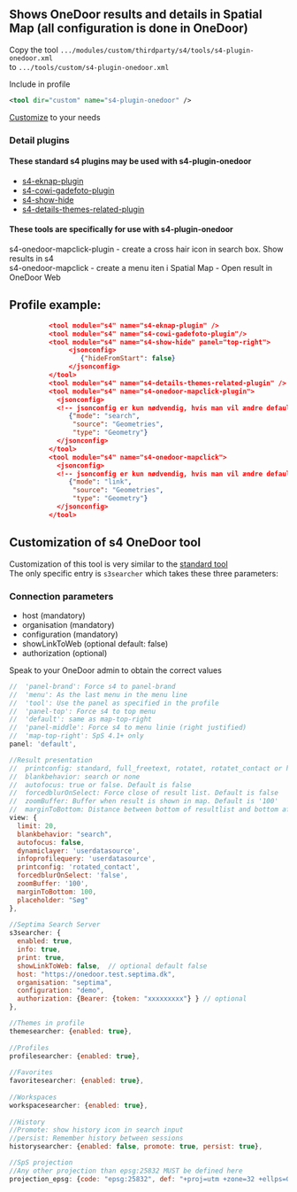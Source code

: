 ## Shows OneDoor results and details in Spatial Map (all configuration is done in OneDoor)  

Copy the tool `.../modules/custom/thirdparty/s4/tools/s4-plugin-onedoor.xml`  
to `.../tools/custom/s4-plugin-onedoor.xml`  

Include in profile
```xml
<tool dir="custom" name="s4-plugin-onedoor" />
```  

[Customize](#Customization-of-s4-OneDoor-tool) to your needs

### Detail plugins  

#### These standard s4 plugins may be used with s4-plugin-onedoor  
- [s4-eknap-plugin](../tools/#s4-eknap-plugin)
- [s4-cowi-gadefoto-plugin](../tools/#s4-cowi-gadefoto-plugin)
- [s4-show-hide](../tools/#s4-show-hide)
- [s4-details-themes-related-plugin](..tools/#s4-details-themes-related-plugin)

#### These tools are specifically for use with s4-plugin-onedoor  
s4-onedoor-mapclick-plugin - create a cross hair icon in search box. Show results in s4  
s4-onedoor-mapclick - create a menu iten i Spatial Map - Open result in OneDoor Web  

## Profile example:
```json  
          <tool module="s4" name="s4-eknap-plugin" />
          <tool module="s4" name="s4-cowi-gadefoto-plugin"/>
          <tool module="s4" name="s4-show-hide" panel="top-right">
               <jsonconfig>
                  {"hideFromStart": false}
               </jsonconfig>
          </tool>
          <tool module="s4" name="s4-details-themes-related-plugin" />
          <tool module="s4" name="s4-onedoor-mapclick-plugin">
            <jsonconfig>
            <!-- jsonconfig er kun nødvendig, hvis man vil ændre defaults: search/Geometries/Geometry-->
               {"mode": "search",
                "source": "Geometries",
                "type": "Geometry"}
            </jsonconfig>
          </tool>
          <tool module="s4" name="s4-onedoor-mapclick">
            <jsonconfig>
            <!-- jsonconfig er kun nødvendig, hvis man vil ændre defaults: link/Geometries/Geometry-->
               {"mode": "link",
                "source": "Geometries",
                "type": "Geometry"}
            </jsonconfig>
          </tool>
```

## <a name="s4OneDoorcustomization"></a>Customization of s4 OneDoor tool  

Customization of this tool is very similar to the [standard tool](../#s4customization)  
The only specific entry is `s3searcher` which takes these three parameters: 
### Connection parameters
* host (mandatory)
* organisation (mandatory)
* configuration (mandatory)
* showLinkToWeb (optional default: false)
* authorization (optional)

Speak to your OneDoor admin to obtain the correct values  

```javascript  
//  'panel-brand': Force s4 to panel-brand 
//  'menu': As the last menu in the menu line
//  'tool': Use the panel as specified in the profile
//  'panel-top': Force s4 to top menu
//  'default': same as map-top-right
//  'panel-middle': Force s4 to menu linie (right justified)
//  'map-top-right': SpS 4.1+ only
panel: 'default',

//Result presentation
//  printconfig: standard, full_freetext, rotatet, rotatet_contact or html
//  blankbehavior: search or none  
//  autofocus: true or false. Default is false
//  forcedblurOnSelect: Force close of result list. Default is false
//  zoomBuffer: Buffer when result is shown in map. Default is '100'
//  marginToBottom: Distance between bottom of resultlist and bottom af window. Default is 100
view: {
  limit: 20,
  blankbehavior: "search",
  autofocus: false,
  dynamiclayer: 'userdatasource',
  infoprofilequery: 'userdatasource',
  printconfig: 'rotated_contact',
  forcedblurOnSelect: 'false',
  zoomBuffer: '100',
  marginToBottom: 100,
  placeholder: "Søg" 
},
                
//Septima Search Server
s3searcher: {
  enabled: true,
  info: true,
  print: true,
  showLinkToWeb: false,  // optional default false
  host: "https://onedoor.test.septima.dk",
  organisation: "septima",
  configuration: "demo",
  authorization: {Bearer: {token: "xxxxxxxxx"} } // optional
},

//Themes in profile
themesearcher: {enabled: true},
	            
//Profiles
profilesearcher: {enabled: true},
	            
//Favorites
favoritesearcher: {enabled: true},
	            
//Workspaces
workspacesearcher: {enabled: true},
                
//History
//Promote: show history icon in search input
//persist: Remember history between sessions
historysearcher: {enabled: false, promote: true, persist: true},

//SpS projection
//Any other projection than epsg:25832 MUST be defined here
projection_epsg: {code: "epsg:25832", def: "+proj=utm +zone=32 +ellps=GRS80 +towgs84=0,0,0,0,0,0,0 +units=m +no_defs"}
```  
